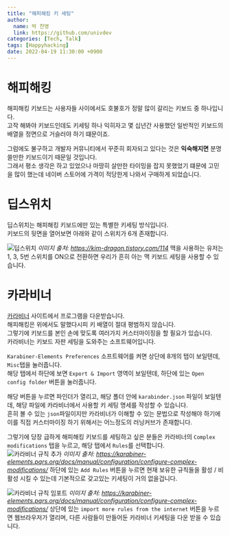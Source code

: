 ```yaml
---
title: "해피해킹 키 세팅"
author:
  name: 박 찬영
  link: https://github.com/univdev
categories: [Tech, Talk]
tags: [Happyhacking]
date: 2022-04-19 11:30:00 +0900
---
```

# 해피해킹
해피해킹 키보드는 사용자들 사이에서도 호불호가 정말 많이 갈리는 키보드 중 하나입니다.  
고작 해봐야 키보드인데도 키세팅 하나 익히자고 몇 십년간 사용했던 일반적인 키보드의 배열을 정면으로 거슬러야 하기 떄문이죠.

그럼에도 불구하고 개발자 커뮤니티에서 꾸준히 회자되고 있다는 것은 **익숙해지면** 분명 쓸만한 키보드이기 때문일 것입니다.  
그래서 평소 생각은 하고 있었으나 마땅히 살만한 타이밍을 잡지 못했었기 떄문에 고민을 많이 했는데 네이버 스토어에 가격이 적당한게 나와서 구매하게 되었습니다.
# 딥스위치
딥스위치는 해피해킹 키보드에만 있는 특별한 키세팅 방식입니다.  
키보드의 뒷면을 열어보면 아래와 같이 스위치가 6개 존재합니다.

![딥스위치][딥스위치]
_이미지 출처: https://kim-dragon.tistory.com/114_
맥을 사용하는 유저는 1, 3, 5번 스위치를 ON으로 전환하면 우리가 흔히 아는 맥 키보드 세팅을 사용할 수 있습니다.
# 카라비너
[카라비너][카라비너] 사이트에서 프로그램을 다운받습니다.  
해피해킹은 위에서도 말했다시피 키 배열이 절대 평범하지 않습니다.  
그렇기에 키보드를 본인 손에 맞도록 여러가지 커스터마이징을 할 필요가 있습니다.  
카라비너는 키보드 자판 세팅을 도와주는 소프트웨어입니다.

```Karabiner-Elements Preferences``` 소프트웨어를 켜면 상단에 8개의 탭이 보일텐데, ```Misc```탭을 눌러줍니다.  
해당 탭에서 하단에 보면 ```Export & Import``` 영역이 보일텐데, 하단에 있는 ```Open config folder``` 버튼을 눌러줍니다.

해당 버튼을 누르면 파인더가 열리고, 해당 폴더 안에 ```karabinder.json``` 파일이 보일텐데, 해당 파일에 카라비너에서 사용할 키 세팅 명세를 작성할 수 있습니다.  
흔히 볼 수 있는 ```json```파일이지만 카라비너가 이해할 수 있는 문법으로 작성해야 하기에 이를 직접 커스터마이징 하기 위해서는 어느정도의 러닝커브가 존재합니다.


그렇기에 당장 급하게 해피해킹 키보드를 세팅하고 싶은 분들은 카라비너의 ```Complex modifications``` 탭을 누르고, 해당 탭에서 ```Rules```를 선택합니다.  
![카라비너 규칙 추가][카라비너 규칙 추가]
_이미지 출처: https://karabiner-elements.pqrs.org/docs/manual/configuration/configure-complex-modifications/_
하단에 있는 ```Add Rules``` 버튼을 누르면 현재 보유한 규칙들을 활성 / 비활성 시킬 수 있는데 기본적으로 갖고있는 키세팅이 거의 없을겁니다.

![카라비너 규칙 임포트][카라비너 규칙 임포트]
_이미지 출처: https://karabiner-elements.pqrs.org/docs/manual/configuration/configure-complex-modifications/_
상단에 있는 ```import more rules from the internet``` 버튼을 누르면 웹브라우저가 열리며, 다른 사람들이 만들어둔 카라비너 키세팅을 다운 받을 수 있습니다.

[딥스위치]: https://img1.daumcdn.net/thumb/R1280x0/?scode=mtistory2&fname=https%3A%2F%2Fblog.kakaocdn.net%2Fdn%2FeXjAWo%2FbtrdOnht2o2%2FRzw37bhZkjko92Gb8xRjGk%2Fimg.png
[카라비너 규칙 추가]: https://karabiner-elements.pqrs.org/docs/manual/configuration/configure-complex-modifications/images/karabiner-elements-complex-modifications-1@2x.png
[카라비너 규칙 임포트]: https://karabiner-elements.pqrs.org/docs/manual/configuration/configure-complex-modifications/images/karabiner-elements-complex-modifications-2@2x.png
[카라비너]: https://karabiner-elements.pqrs.org/